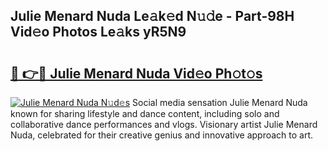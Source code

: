 ## Julie Menard Nuda Le𝚊k𝚎d N𝚞𝚍e - Part-98H Vid𝚎o Photos Le𝚊ks yR5N9

# <h2><a href="http://fbfpmfx.evod.top/?m=Julie+Menard+Nuda">🔗 👉🔴 Julie Menard Nuda Vid𝚎o Ph𝚘t𝚘s</a></h2>

[![Julie Menard Nuda N𝚞d𝚎s](https://i.imgur.com/8V9OHl7.gif)](http://fbfpmfx.evod.top/?m=Julie+Menard+Nuda)
Social media sensation Julie Menard Nuda known for sharing lifestyle and dance content, including solo and collaborative dance performances and vlogs. Visionary artist Julie Menard Nuda, celebrated for their creative genius and innovative approach to art. 
